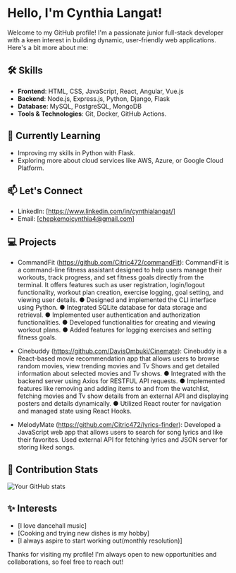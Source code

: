 # Hello, I'm Cynthia Langat!


Welcome to my GitHub profile! I'm a passionate junior full-stack developer with a keen interest in building dynamic, user-friendly web applications. Here's a bit more about me:

## 🛠️ Skills
- **Frontend**: HTML, CSS, JavaScript, React, Angular, Vue.js
- **Backend**: Node.js, Express.js, Python, Django, Flask
- **Database**: MySQL, PostgreSQL, MongoDB
- **Tools & Technologies**: Git, Docker, GitHub Actions.

## 🌱 Currently Learning
- Improving my skills in Python with Flask.
- Exploring more about cloud services like AWS, Azure, or Google Cloud Platform.

## 📫 Let's Connect
- LinkedIn: [https://www.linkedin.com/in/cynthialangat/]
- Email: [chepkemoicynthia4@gmail.com]

## 💻 Projects
- CommandFit (https://github.com/Citric472/commandFit): CommandFit is a command-line fitness assistant designed to help users manage their workouts, track progress, and set fitness goals directly from the terminal. It offers features such as user registration, login/logout functionality, workout plan creation, exercise logging, goal setting, and viewing user details. 
● Designed and implemented the CLI interface using Python. 
● Integrated SQLite database for data storage and retrieval. 
● Implemented user authentication and authorization functionalities. 
● Developed functionalities for creating and viewing workout plans. 
● Added features for logging exercises and setting fitness goals. 

- Cinebuddy (https://github.com/DavisOmbuki/Cinemate): Cinebuddy is a React-based movie recommendation app that allows users to browse random movies, view trending movies and Tv Shows and get detailed information about selected movies and Tv shows. 
● Integrated with the backend server using Axios for RESTFUL API requests. 
● Implemented features like removing and adding items to and from the watchlist, fetching movies and Tv show details     from an external API and displaying posters and details dynamically. 
● Utilized React router for navigation and managed state using React Hooks. 

- MelodyMate (https://github.com/Citric472/lyrics-finder): Developed a JavaScript  web app that allows users to search for song lyrics and like their favorites.
Used external API for fetching lyrics and JSON server for storing liked songs.


## 🔧 Contribution Stats
![Your GitHub stats](https://github-readme-stats.vercel.app/api?username=Citric472&show_icons=true&theme=default)

## ✨ Interests
- [I love dancehall music]
- [Cooking and trying new dishes is my hobby]
- [I always aspire to start working out(monthly resolution)]

Thanks for visiting my profile! I'm always open to new opportunities and collaborations, so feel free to reach out!
